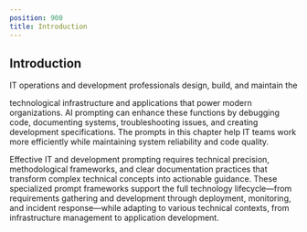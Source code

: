 ```yaml
---
position: 900
title: Introduction
---
```


## Introduction

IT operations and development professionals design, build, and maintain the

technological infrastructure and applications that power modern organizations. AI prompting can enhance these functions by debugging code, documenting systems, troubleshooting issues, and creating development specifications. The prompts in this chapter help IT teams work more efficiently while maintaining system reliability and code quality.

Effective IT and development prompting requires technical precision, methodological frameworks, and clear documentation practices that transform complex technical concepts into actionable guidance. These specialized prompt frameworks support the full technology lifecycle—from requirements gathering and development through deployment, monitoring, and incident response—while adapting to various technical contexts, from infrastructure management to application development.